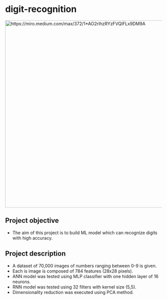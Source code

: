 # digit-recognition
<img src="https://miro.medium.com/max/372/1*AO2rIhzRYzFVQlFLx9DM9A.png" alt="https://miro.medium.com/max/372/1*AO2rIhzRYzFVQlFLx9DM9A" width="600"/>

## Project objective  
- The aim of this project is to build ML model which can recognize digits with high accuracy.
## Project description
- A dataset of 70,000 images of numbers ranging between 0-9 is given.
- Each is image is composed of 784 features (28x28 pixels).  
- ANN model was tested using MLP classifier with one hidden layer of 16 neurons.
- RNN model was tested using 32 filters with kernel size (5,5). 
- Dimensionality reduction was executed using PCA method.
